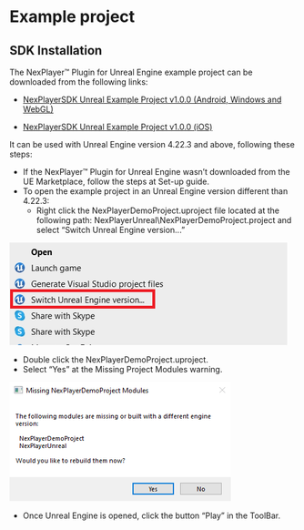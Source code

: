 # Example project
## SDK Installation

The NexPlayer™ Plugin for Unreal Engine example project can be downloaded from the following links: 
- [NexPlayerSDK Unreal Example Project v1.0.0 (Android, Windows and WebGL)](https://customer.nexplayersdk.com/download.php?id=1517&token=fqfoyrmxT22q4Nrx87BTqCAN4sllAvTk)

- [NexPlayerSDK Unreal Example Project v1.0.0 (iOS)](https://customer.nexplayersdk.com/download.php?id=1392&token=FgKim8ZkWJ5MFTw6pMIFbHu2mrmu8T69)

It can be used with Unreal Engine version 4.22.3 and above, following these steps:

- If the NexPlayer™ Plugin for Unreal Engine wasn’t downloaded from the UE Marketplace, follow the steps at Set-up guide.
- To open the example project in an Unreal Engine version different than 4.22.3:
	- Right click the NexPlayerDemoProject.uproject file located at the following path: NexPlayerUnreal\NexPlayerDemoProject.project and select “Switch Unreal Engine version...”

![](../assets/basic/example1.png)

- Double click the NexPlayerDemoProject.uproject.
- Select “Yes” at the Missing Project Modules warning.

![](../assets/basic/example2.png)

- Once Unreal Engine is opened, click the button “Play” in the ToolBar.